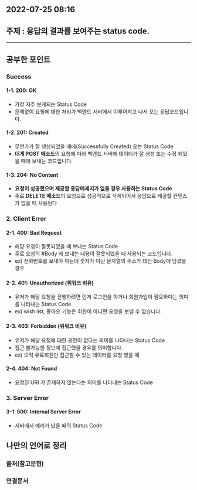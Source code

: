 ## 2022-07-25 08:16  

## 주제 : 응답의 결과를 보여주는 status code.
----
## 공부한 포인트
### Success

#### 1-1. 200: OK

-   가장 자주 보게되는 Status Code
-   문제없이 요청에 대한 처리가 백엔드 서버에서 이루어지고 나서 오는 응답코드입니다.

#### 1-2. 201: Created

-   무언가가 잘 생성되었을 때에(Successfully Created) 오는 Status Code
-   **대게 POST 메소드**의 요청에 따라 백엔드 서버에 데이터가 잘 생성 또는 수정 되었을 때에 보내는 코드입니다.

#### 1-3. 204: No Content

-   **요청이 성공했으며 제공할 응답메세지가 없을 경우 사용하는 Status Code**
-   주로 **DELETE 메소드**의 요청으로 성공적으로 삭제되어서 응답으로 제공할 컨텐츠가 없을 때 사용된다

### 2. Client Error

#### 2-1. 400: Bad Request

-   해당 요청이 잘못되었을 때 보내는 Status Code
-   주로 요청의 #Body 에 보내는 내용이 잘못되었을 때 사용되는 코드입니다.
-   ex) 전화번호를 보내야 하는데 숫자가 아닌 문자열의 주소가 대신 Body에 담겼을 경우

#### 2-2. 401: Unauthorized  (위워크 비유)

-   유저가 해당 요청을 진행하려면 먼저 로그인을 하거나 회원가입이 필요하다는 의미를 나타내는 Status Code
-   ex) wish list, 좋아요 기능은 회원이 아니면 요청을 보낼 수 없습니다.

#### 2-3. 403: Forbidden (위워크 비유)

-   유저가 해당 요청에 대한 권한이 없다는 의미를 나타내는 Status Code
-   접근 불가능한 정보에 접근했을 경우를 의미합니다.
-   ex) 오직 유료회원만 접근할 수 있는 데이터를 요청 했을 때

#### 2-4. 404: Not Found

-   요청된 URI 가 존재하지 않는다는 의미를 나타내는 Status Code


### 3. Server Error

#### 3-1. 500: Internal Server Error

-   서버에서 에러가 났을 때의 Status Code

## 나만의 언어로 정리
>


### 출처(참고문헌)

### 연결문서

